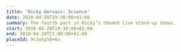 ```yaml
---
title: 'Ricky Gervais: Science'
date: 2010-04-28T19:30:00+01:00
summary: The fourth part in Ricky’s themed live stand-up shows.
start: 2010-04-28T19:30:00+01:00
end: 2010-04-28T21:00:00+01:00
placeId: 9c3xhp58+6x
---
```

